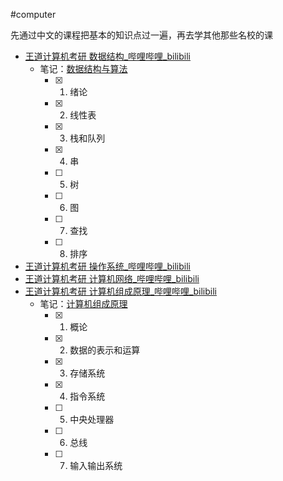 #computer

先通过中文的课程把基本的知识点过一遍，再去学其他那些名校的课

- [王道计算机考研 数据结构\_哔哩哔哩\_bilibili](https://www.bilibili.com/video/BV1b7411N798/?spm_id_from=333.999.0.0&vd_source=ec161869fed250aa616ee2fdd48e6494)
	- 笔记：[数据结构与算法](数据结构与算法/数据结构与算法.md)
		- [x] 1. 绪论
		- [x] 2. 线性表
		- [x] 3. 栈和队列
		- [x] 4. 串
		- [ ] 5. 树
		- [ ] 6. 图
		- [ ] 7. 查找
		- [ ] 8. 排序
- [王道计算机考研 操作系统\_哔哩哔哩\_bilibili](https://www.bilibili.com/video/BV1YE411D7nH/?spm_id_from=333.999.0.0&vd_source=ec161869fed250aa616ee2fdd48e6494)
- [王道计算机考研 计算机网络\_哔哩哔哩\_bilibili](https://www.bilibili.com/video/BV19E411D78Q/?spm_id_from=333.999.0.0&vd_source=ec161869fed250aa616ee2fdd48e6494)
- [王道计算机考研 计算机组成原理\_哔哩哔哩\_bilibili](https://www.bilibili.com/video/BV1ps4y1d73V/?spm_id_from=333.999.0.0&vd_source=ec161869fed250aa616ee2fdd48e6494)
	- 笔记：[计算机组成原理](计算机组成原理/计算机组成原理.md)
		- [x] 1. 概论
		- [x] 2. 数据的表示和运算
		- [x] 3. 存储系统
		- [x] 4. 指令系统
		- [ ] 5. 中央处理器
		- [ ] 6. 总线
		- [ ] 7. 输入输出系统
